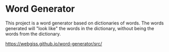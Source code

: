 # Word Generator

This project is a word generator based on dictionaries of words. The words generated will "look like" the words in the dictionary, without being the words from the dictionary.

https://webgiss.github.io/word-generator/src/
